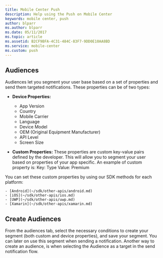 ```yaml
---
title: Mobile Center Push
description: Help using the Push on Mobile Center
keywords: mobile center, push
author: blparr
ms.author: blparr
ms.date: 05/11/2017
ms.topic: article
ms.assetid: B2CF9BFA-4C31-484C-83F7-9DD0E10AA8BD
ms.service: mobile-center
ms.custom: push
---
```



## Audiences

Audiences let you segment your user base based on a set of properties and send them targeted notifications.
These properties can be of two types:

- **Device Properties:**
    - App Version
    - Country
    - Mobile Carrier
    - Language
    - Device Model
    - OEM (Original Equipment Manufacturer)
    - API Level
    - Screen Size

- **Custom Properties:**
These properties are custom key-value pairs defined by the developer. This will allow you to segment your user based on properties of your app specific.
An example of custom property is:
      Key: Type
      Value: Premium

You can set these custom properties by using our SDK methods for each platform:

    - [Android](~/sdk/other-apis/android.md)
    - [iOS](~/sdk/other-apis/ios.md)
    - [UWP](~/sdk/other-apis/uwp.md)
    - [Xamarin](~/sdk/other-apis/xamarin.md)

## Create Audiences
From the audiences tab, select the necessary conditions to create your segment (both custom and device properties), and save your segment. You can later on use this segment when sending a notification.
Another way to create an audience, is when selecting the Audience as a target in the send notification flow.

